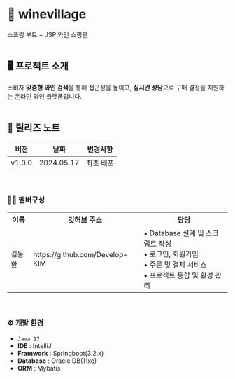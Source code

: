 # 🍷 winevillage
스프링 부트 + JSP 와인 쇼핑몰
<br/>
<br/>
## 🖥️ 프로젝트 소개
소비자 **맞춤형 와인 검색**을 통해 접근성을 높이고, **실시간 상담**으로 구매 결정을 지원하는 온라인 와인 플랫폼입니다.
<br/>
<br/>
## 📒 릴리즈 노트
|     버전     |        날짜        |            변경사항                 |
| ----------- | ------------------ | -------------------------------- |
| v1.0.0 | 2024.05.17             | 최초 배포 |

<br/>

### 🧑‍💻 멤버구성
<table>
  <tr>
    <th>이름</th>
    <th>깃허브 주소</th>
    <th>담당</th>
  </tr>
  <tr>
    <td>김동환</td>
    <td>https://github.com/Develop-KIM</td>
    <td rowspan="3">
      • Database 설계 및 스크립트 작성 <br/>
      • 로그인, 회원가입 <br/>
      • 주문 및 결제 서비스 <br/>
      • 프로젝트 통합 및 환경 관리
    </td>
  </tr>
</table>

<br/>

### ⚙️ 개발 환경
-  `Java 17`
-  **IDE** : IntelliJ
-  **Framwork** : Springboot(3.2.x)
-  **Database** : Oracle DB(11xe)
-  **ORM** : Mybatis   
